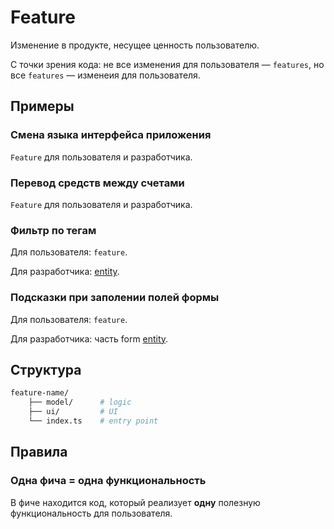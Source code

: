 # Feature

Изменение в продукте, несущее ценность пользователю.

С точки зрения кода: не все изменения для пользователя — `features`, но все `features` — изменеия для пользователя.

## Примеры

### Смена языка интерфейса приложения

`Feature` для пользователя и разработчика.

### Перевод средств между счетами

`Feature` для пользователя и разработчика.

### Фильтр по тегам

Для пользователя: `feature`.

Для разработчика: [entity](./entity.md).

### Подсказки при заполении полей формы

Для пользователя: `feature`.

Для разработчика: часть form [entity](./entity.md).

## Структура

```bash
feature-name/
    ├── model/      # logic
    ├── ui/         # UI
    └── index.ts    # entry point
```

## Правила

### Одна фича = одна функциональность

В фиче находится код, который реализует **одну** полезную функциональность для пользователя.


